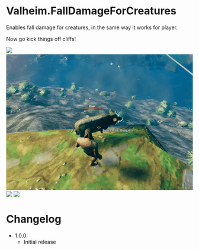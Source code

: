 # Valheim.FallDamageForCreatures

Enables fall damage for creatures, in the same way it works for player.

Now go kick things off cliffs!

![](https://github.com/ASharpPen/Valheim.FallDamageForCreatures/blob/master/thunderstore/skeleton_fall.gif)
![](https://github.com/ASharpPen/Valheim.FallDamageForCreatures/blob/master/thunderstore/boar_fall.gif)
![](https://github.com/ASharpPen/Valheim.FallDamageForCreatures/blob/master/thunderstore/boar_mass_fall.gif)
![](https://github.com/ASharpPen/Valheim.FallDamageForCreatures/blob/master/thunderstore/bestest_fall.gif)

# Changelog
- 1.0.0:
  - Initial release
